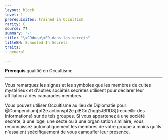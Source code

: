 ```yaml
---
layout: block
level: 1
prerequisites: trained in Occultism
rarity: C
source: ??
summary: '-'
title: "\xC9duqu\xE9 dans les secrets"
titleEN: Schooled In Secrets
traits:
- general

---
```


<p><strong>Prérequis </strong>qualifié en Occultisme</p>
<hr>
<p>Vous remarquez les signes et les symboles que les membres de cultes mystérieux et d'autres sociétés secrètes utilisent pour déclarer leur affiliation à des camarades membres.</p>
<p>Vous pouvez utiliser Occultisme au lieu de Diplomatie pour @Compendium[pf2e.actionspf2e.plBGdZhqq5JBl1D8]{recueillir des Informations} sur de tels groupes. Si vous appartenez à une société secrète, à une loge, une secte ou à une organisation similaire, vous reconnaissez automatiquement les membres de votre groupe à moins qu'ils n'essaient spécifiquement de vous camoufler leur présence.</p>
